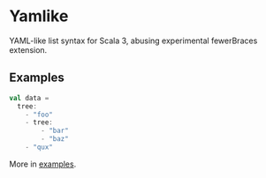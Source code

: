 # Yamlike

YAML-like list syntax for Scala 3, abusing experimental fewerBraces extension.


## Examples

```scala
val data =
  tree:
    - "foo"
    - tree:
    	- "bar"
    	- "baz"
    - "qux"
```

More in [examples](./modules/examples/src/main/scala/examples).
